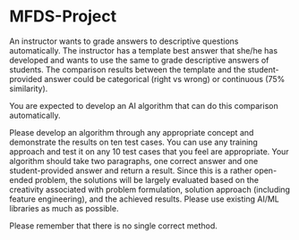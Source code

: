 # MFDS-Project
An instructor wants to grade answers to descriptive questions automatically. The instructor has a template best answer that she/he has developed and wants to use the same to grade descriptive answers of students. The comparison results between the template and the student-provided answer could be categorical (right vs wrong) or continuous (75% similarity). 

You are expected to develop an AI algorithm that can do this comparison automatically. 

Please develop an algorithm through any appropriate concept and demonstrate the results on ten test cases. You can use any training approach and test it on any 10 test cases that you feel are appropriate. Your algorithm should take two paragraphs, one correct answer and one student-provided answer and return a result. Since this is a rather open-ended problem, the solutions will be largely evaluated based on the creativity associated with problem formulation, solution approach (including feature engineering), and the achieved results. Please use existing AI/ML libraries as much as possible.

Please remember that there is no single correct method. 
